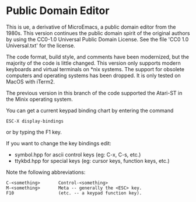 Public Domain Editor
====================

This is ue, a derivative of MicroEmacs, a public domain editor from the 
1980s. This version continues the public domain spirit of the original authors
by using the CC0-1.0 Universal Public Domain License. See the file 
'CC0 1.0 Universal.txt' for the license.

The code format, build style, and comments have been modernized, but the
majority of the code is little changed. This version only supports modern
keyboards and virtual terminals on *nix systems. The support for obsolete
computers and operating systems has been dropped. It is only tested on MacOS
with iTerm2.

The previous version in this branch of the code supported the Atari-ST in the
Minix operating system.

You can get a current keypad binding chart by entering the command

	ESC-X display-bindings

or by typing the F1 key.

If you want to change the key bindings edit:
- symbol.hpp		for ascii control keys (eg: C-x, C-s, etc.)
- ttykbd.hpp		for special keys (eg: cursor keys, function keys, etc.)

Note the following abbreviations:

	C-<something>		Control-<something>
	M-<something>		Meta -- generally the <ESC> key.
	F10					(etc. -- a keypad function key).


